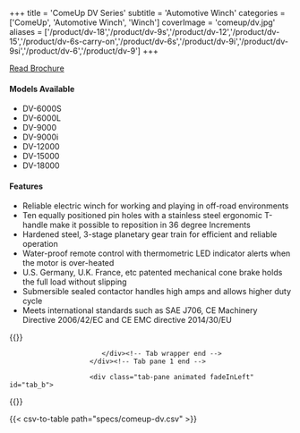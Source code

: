 +++
title = 'ComeUp DV Series'
subtitle = 'Automotive Winch'
categories = ['ComeUp', 'Automotive Winch', 'Winch']
coverImage = 'comeup/dv.jpg'
aliases = ['/product/dv-18','/product/dv-9s','/product/dv-12','/product/dv-15','/product/dv-6s-carry-on','/product/dv-6s','/product/dv-9i','/product/dv-9si','/product/dv-6','/product/dv-9']
+++

[Read Brochure](https://drive.google.com/file/d/1w6psIcPfsffWlWrCbrrdFqmXiIF2ctnz/view?usp=sharing)

#### Models Available

* DV-6000S
* DV-6000L
* DV-9000
* DV-9000i
* DV-12000
* DV-15000
* DV-18000

#### Features

* Reliable electric winch for working and playing in off-road environments
* Ten equally positioned pin holes with a stainless steel ergonomic T-handle
  make it possible to reposition in 36 degree Increments
* Hardened steel, 3-stage planetary gear train for efficient and reliable
  operation
* Water-proof remote control with thermometric LED indicator alerts when the
  motor is over-heated
* U.S. Germany, U.K. France, etc patented mechanical cone brake holds the full
  load without slipping
* Submersible sealed contactor handles high amps and allows higher duty cycle
* Meets international standards such as SAE J706, CE Machinery Directive
  2006/42/EC and CE EMC directive 2014/30/EU

{{<renderer>}}

</div>
                              </div><!-- Service 1 end -->

                           </div><!-- Tab wrapper end -->
                        </div><!-- Tab pane 1 end -->

                        <div class="tab-pane animated fadeInLeft" id="tab_b">
{{</renderer>}}

{{< csv-to-table path="specs/comeup-dv.csv" >}}
